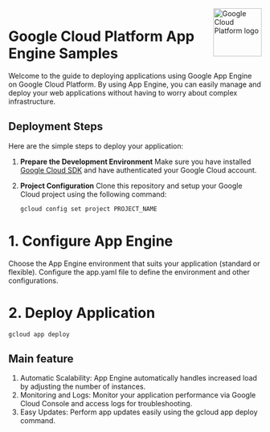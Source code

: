 <img src="https://avatars2.githubusercontent.com/u/2810941?v=3&s=96" alt="Google Cloud Platform logo" title="Google Cloud Platform" align="right" height="96" width="96"/>

# Google Cloud Platform App Engine Samples

Welcome to the guide to deploying applications using Google App Engine on Google Cloud Platform. By using App Engine, you can easily manage and deploy your web applications without having to worry about complex infrastructure.

## Deployment Steps

Here are the simple steps to deploy your application:

1. **Prepare the Development Environment**
    Make sure you have installed [Google Cloud SDK](https://cloud.google.com/sdk) and have authenticated your Google Cloud account.

2. **Project Configuration**
    Clone this repository and setup your Google Cloud project using the following command:

    ```bash
    gcloud config set project PROJECT_NAME


# 1. Configure App Engine
Choose the App Engine environment that suits your application (standard or flexible). Configure the app.yaml file to define the environment and other configurations.

# 2. Deploy Application
```
gcloud app deploy
```

## Main feature

1. Automatic Scalability: App Engine automatically handles increased load by adjusting the number of instances.
2. Monitoring and Logs: Monitor your application performance via Google Cloud Console and access logs for troubleshooting.
3. Easy Updates: Perform app updates easily using the gcloud app deploy command.
